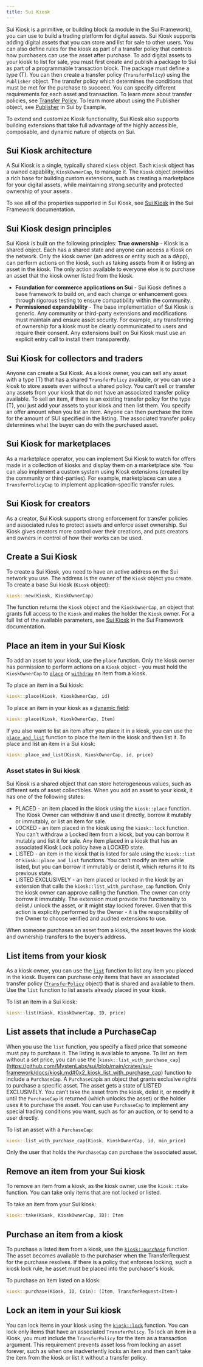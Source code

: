 ```yaml
---
title: Sui Kiosk
---
```


Sui Kiosk is a primitive, or building block (a module in the Sui Framework), you can use to build a trading platform for digital assets. Sui Kiosk supports adding digital assets that you can store and list for sale to other users. You can also define rules for the kiosk as part of a transfer policy that controls how purchasers can use the asset after purchase. 
To add digital assets to your kiosk to list for sale, you must first create and publish a package to Sui as part of a programmable transaction block. The package must define a type (T). You can then create a transfer policy (`TransferPolicy`) using the `Publisher` object. The transfer policy which determines the conditions that must be met for the purchase to succeed. You can specify different requirements for each asset and transaction. To learn more about transfer policies, see [Transfer Policy](https://github.com/MystenLabs/sui/blob/main/crates/sui-framework/docs/transfer_policy.md). To learn more about using the Publisher object, see [Publisher](https://examples.sui.io/basics/publisher.html) in Sui by Example.

To extend and customize Kiosk functionality, Sui Kiosk also supports building extensions that take full advantage of the highly accessible, composable, and dynamic nature of objects on Sui.

## Sui Kiosk architecture

A Sui Kiosk is a single, typically shared `Kiosk` object. Each `Kiosk` object has a owned capability, `KioskOwnerCap`, to manage it. The `Kiosk` object provides a rich base for building custom extensions, such as creating a marketplace for your digital assets, while maintaining strong security and protected ownership of your assets . 


To see all of the properties supported in Sui Kiosk, see [Sui Kiosk](https://github.com/MystenLabs/sui/blob/main/crates/sui-framework/docs/kiosk.md) in the Sui Framework documentation.

## Sui Kiosk design principles

Sui Kiosk is built on the following principles:
**True ownership** - Kiosk is a shared object. Each has a shared state and anyone can access a Kiosk on the network. Only the kiosk owner (an address or entity such as a dApp), can perform actions on the kiosk, such as taking assets from it or listing an asset in the kiosk. The only action available to everyone else is to purchase an asset that the kiosk owner listed from the kiosk.

* **Foundation for commerce applications on Sui** - Sui Kiosk defines a base framework to build on, and each change or enhancement goes through rigorous testing to ensure compatibility within the community.
* **Permissioned expandability** - The base implementation of Sui Kiosk is generic. Any community or third-party extensions and modifications must maintain and ensure asset security. For example, any transferring of ownership for a kiosk must be clearly communicated to users and require their consent. Any extensions built on Sui Kiosk must use an explicit entry call to install them transparently.

## Sui Kiosk for collectors and traders

Anyone can create a Sui Kiosk. As a kiosk owner, you can sell any asset with a type (T) that has a shared `TransferPolicy` available, or you can use a kiosk to store assets even without a shared policy. You can’t sell or transfer any assets from your kiosk that do not have an associated transfer policy available. 
To sell an item, if there is an existing transfer policy for the type (T), you just add your assets to your kiosk and then list them. You specify an offer amount when you list an item. Anyone can then purchase the item for the amount of SUI specified in the listing. The associated transfer policy determines what the buyer can do with the purchased asset.

## Sui Kiosk for marketplaces

As a marketplace operator, you can implement Sui Kiosk to watch for offers made in a collection of kiosks and display them on a marketplace site. You can also implement a custom system using Kiosk extensions (created by the community or third-parties). For example, marketplaces can use a `TransferPolicyCap` to implement application-specific transfer rules.

## Sui Kiosk for creators

As a creator, Sui Kiosk supports strong enforcement for transfer policies and associated rules to protect assets and enforce asset ownership. Sui Kiosk gives creators more control over their creations, and puts creators and owners in control of how their works can be used.

## Create a Sui Kiosk

To create a Sui Kiosk, you need to have an active address on the Sui network you use. The address is the owner of the `Kiosk` object you create.
To create a base Sui kiosk (`Kiosk` object):

```rust
kiosk::new(Kiosk, KioskOwnerCap)
```

The function returns the `Kiosk` object and the `KioskOwnerCap`, an object that grants full access to the `Kiosk` and makes the holder the `Kiosk` owner.
For a full list of the available parameters, see [Sui Kiosk](https://github.com/MystenLabs/sui/blob/main/crates/sui-framework/docs/kiosk.md) in the Sui Framework documentation.

## Place an item in your Sui Kiosk

To add an asset to your kiosk, use the `place` function. Only the kiosk owner has permission to perform actions on a `Kiosk` object - you must hold the `KioskOwnerCap` to [`place`](https://github.com/MystenLabs/sui/blob/main/crates/sui-framework/docs/kiosk.md#0x2_kiosk_place) or [`withdraw`](https://github.com/MystenLabs/sui/blob/main/crates/sui-framework/docs/kiosk.md#function-withdraw) an item from a kiosk.

To place an item in a Sui kiosk:

```rust
kiosk::place(Kiosk, KioskOwnerCap, id)
```

To place an item in your kiosk as a [dynamic field](https://docs.sui.io/build/programming-with-objects/ch5-dynamic-fields):

```rust
kiosk::place(Kiosk, KioskOwnerCap, Item)
```

If you also want to list an item after you place it in a kiosk, you can use the [`place_and_list`](https://github.com/MystenLabs/sui/blob/main/crates/sui-framework/docs/kiosk.md#0x2_kiosk_place_and_list) function to place the item in the kiosk and then list it.
To place and list an item in a Sui kiosk:

```rust
kiosk::place_and_list(Kiosk, KioskOwnerCap, id, price)
```

### Asset states in Sui kiosk

Sui Kiosk is a shared object that can store heterogeneous values, such as different sets of asset collectibles. When you add an asset to your kiosk, it has one of the following states:
* PLACED - an item placed in the kiosk using the `kiosk::place` function. The Kiosk Owner can withdraw it and use it directly, borrow it mutably or immutably, or list an item for sale.
* LOCKED - an item placed in the kiosk using the `kiosk::lock` function. You can’t withdraw a  Locked item from a kiosk, but you can borrow it mutably and list it for sale. Any item placed in a kiosk that has an associated Kiosk Lock policy have a LOCKED state.
* LISTED - an item in the kiosk that is listed for sale using the `kiosk::list` or `kiosk::place_and_list` functions. You can’t modify an item while listed, but you can borrow it immutably or delist it, which returns it to its previous state.
* LISTED EXCLUSIVELY - an item placed or locked in the kiosk by an extension that calls the  `kiosk::list_with_purchase_cap` function. Only the kiosk owner can approve calling the function. The owner can only borrow it immutably. The extension must provide the functionality to delist / unlock the asset, or it might stay locked forever. Given that this action is explicitly performed by the Owner - it is the responsibility of the Owner to choose verified and audited extensions to use.

When someone purchases an asset from a kiosk, the asset leaves the kiosk and ownership transfers to the buyer’s address.

## List items from your kiosk

As a kiosk owner, you can use the [`list`](https://github.com/MystenLabs/sui/blob/main/crates/sui-framework/docs/kiosk.md#0x2_kiosk_list) function to list any item you placed in the kiosk. Buyers can purchase only items that have an associated transfer policy ([`TransferPolicy`](https://github.com/MystenLabs/sui/blob/main/crates/sui-framework/docs/transfer_policy.md) object) that is shared and available to them. Use the `list` function to list assets already placed in your kiosk.

To list an item in a Sui kiosk:

```rust
kiosk::list(Kiosk, KioskOwnerCap, ID, price)
```

## List assets that include a PurchaseCap

When you use the `list` function, you specify a fixed price that someone must pay to purchase it. The listing is available to anyone. To list an item without a set price, you can use the [`kiosk::list_with_purchase_cap`] (https://github.com/MystenLabs/sui/blob/main/crates/sui-framework/docs/kiosk.md#0x2_kiosk_list_with_purchase_cap) function to include a `PurchaseCap`. A `PurchaseCap`is an object that grants exclusive rights to purchase a specific asset. The asset gets a state of LISTED EXCLUSIVELY. You can’t take the asset from the kiosk, delist it, or modify it until the `PurchaseCap` is returned (which unlocks the asset) or the holder uses it to purchase the asset. You can use `PurchaseCap` to implement any special trading conditions you want, such as for an auction, or to send to a user directly.

To list an asset with a `PurchaseCap`:

```rust
kiosk::list_with_purchase_cap(Kiosk, KioskOwnerCap, id, min_price)
```

Only the user that holds the `PurchaseCap` can purchase the associated asset.

## Remove an item from your Sui kiosk

To remove an item from a kiosk, as the kiosk owner, use the `kiosk::take` function. You can take only items that are not locked or listed. 

To take an item from your Sui kiosk:

```rust
kiosk::take(Kiosk, KioskOwnerCap, ID): Item
```

## Purchase an item from a kiosk

To purchase a listed item from a kiosk, use the [`kiosk::purchase`](https://github.com/MystenLabs/sui/blob/main/crates/sui-framework/docs/kiosk.md#function-purchase) function. The asset becomes available to the purchaser when the TransferRequest for the purchase resolves. If there is a policy that enforces locking, such a kiosk lock rule, he asset must be placed into the purchaser's kiosk.

To purchase an item listed on a kiosk:

```rust
kiosk::purchase(Kiosk, ID, Coin): (Item, TransferRequest<Item>)
```

## Lock an item in your Sui kiosk

You can lock items in your kiosk using the [`kiosk::lock`](https://github.com/MystenLabs/sui/blob/main/crates/sui-framework/docs/kiosk.md#0x2_kiosk_lock) function. You can lock only items that have an associated `TransferPolicy`. To lock an item in a Kiosk, you must include the `TransferPolicy` for the item as a transaction argument. This requirement prevents asset loss from locking an asset forever, such as when one inadvertently locks an item and then can’t take the item from the kiosk or list it without a transfer policy.
